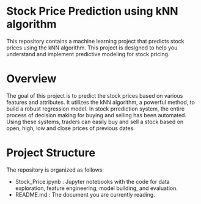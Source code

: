 # Stock Price Prediction using kNN algorithm
This repository contains a machine learning project that predicts stock prices using the kNN algorithm. This project is designed to help you understand and implement predictive modeling for stock pricing.
# Overview
The goal of this project is to predict the stock prices based on various features and attributes. It utilizes the kNN algorithm, a powerful method, to build a robust regression model. In stock prrediction system, the entire process of decision making for buying and selling has been automated. Using these systems, traders can easily buy and sell a stock based on open, high, low and close prices of previous dates.
# Project Structure
The repository is organized as follows:  
   * Stock_Price.ipynb : Jupyter notebooks with the code for data exploration, feature engineering, model building, and evaluation.
   * README.md : The document you are currently reading.
